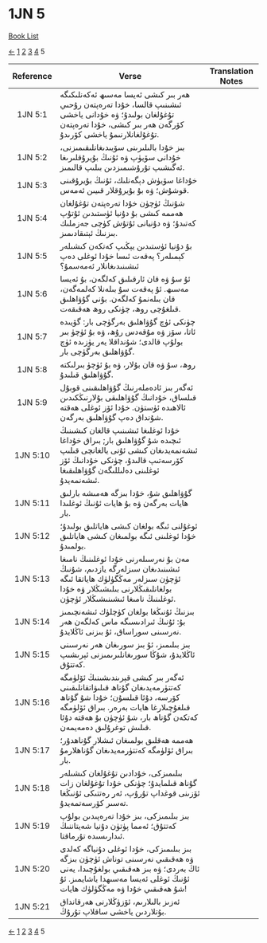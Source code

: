 # 1JN 5
[Book List](../README.md)

[<-](./chapter_4.md) [1](./chapter_1.md) [2](./chapter_2.md) [3](./chapter_3.md) [4](./chapter_4.md) 5 

| Reference | Verse | Translation Notes |
|:---------:|-------|-------------------|
|1JN 5:1|ھەر بىر كىشى ئەيسا مەسىھ ئەكەنلىكىگە ئىشىنىپ قالسا، خۇدا تەرەپتەن رۇحىي تۇغۇلغان بولىدۇ؛ ۋە خۇدانى ياخشى كۆرگەن ھەر بىر كىشى، خۇدا تەرەپتەن تۇغۇلغانلارنىمۇ ياخشى كۆرىدۇ.||
|1JN 5:2|بىز خۇدا بالىلىرىنى سۆيىدىغانلىقىمىزنى، خۇدانى سۆيۈپ ۋە ئۇنىڭ بۇيرۇقلىرىغا ئەگىشىپ تۇرۇشىمىزدىن بىلىپ قالىمىز.||
|1JN 5:3|خۇداغا سۆيۈش دېگەنلىك، ئۇنىڭ بۇيرۇقىنى قوشۇش؛ ۋە بۇ بۇيرۇقلار قىيىن ئەمەس.||
|1JN 5:4|شۇنىڭ ئۈچۈن خۇدا تەرەپتەن تۇغۇلغان ھەممە كىشى بۇ دۇنيا ئۈستىدىن ئۇتۇپ كەتىدۇ؛ ۋە دۇنيانى ئۇتۇش كۈچى جەزملىك بىزنىڭ ئېتىقادىمىز.||
|1JN 5:5|بۇ دۇنيا ئۈستىدىن يېڭىپ كەتكەن كىشىلەر كېمىلەر؟ پەقەت ئىسا خۇدا ئوغلى دەپ ئىشىنىدىغانلار ئەمەسمۇ؟||
|1JN 5:6|ئۇ سۇ ۋە قان ئارقىلىق كەلگەن، بۇ ئەيسا مەسىھ. ئۇ پەقەت سۇ بىلەنلا كەلمەگەن، قان بىلەنمۇ كەلگەن. بۇنى گۇۋاھلىق قىلغۇچى روھ، چۈنكى روھ ھەقىقەت.||
|1JN 5:7|چۈنكى ئۈچ گۇۋاھلىق بەرگۈچى بار: گۆيىدە ئاتا، سۆز ۋە مۇقەدس رۇھ، ۋە بۇ ئۈچۈ بىر بولۇپ قالدى؛ شۇنداقلا يەر يۈزىدە ئۈچ گۇۋاھلىق بەرگۈچى بار.||
|1JN 5:8|روھ، سۇ ۋە قان بۇلار، ۋە بۇ ئۈچۈ بىرلىكتە گۇۋاھلىق قىلىدۇ.||
|1JN 5:9|ئەگەر بىز ئادەملەرنىڭ گۇۋاھلىقىنى قوبۇل قىلساق، خۇدانىڭ گۇۋاھلىقى بۇلارنىڭكىدىن ئالاھىدە ئۈستۈن. خۇدا ئۆز ئوغلى ھەقتە شۇنداق دەپ گۇۋاھلىق بەرگەن.||
|1JN 5:10|خۇدا ئوغلىغا ئىشىنىپ قالغان كىشىنىڭ ئىچىدە شۇ گۇۋاھلىق بار; بىراق خۇداغا ئىشەنمەيدىغان كىشى ئۇنى يالغانچى قىلىپ كۆرسەتىپ قالىدۇ، چۈنكى خۇدانىڭ ئۆز ئوغلىنى دەلىللىگەن گۇۋاھلىقىغا ئىشەنمەيدۇ.||
|1JN 5:11|گۇۋاھلىق شۇ، خۇدا بىزگە ھەمىشە بارلىق ھايات بەرگەن ۋە بۇ ھايات ئۇنىڭ ئوغلىدا بار.||
|1JN 5:12|ئوغۇلنى ئىگە بولغان كىشى ھاياتلىق بولىدۇ؛ خۇدا ئوغلىنى ئىگە بولمىغان كىشى ھاياتلىق بولمىدۇ.||
|1JN 5:13|مەن بۇ نەرسىلەرنى خۇدا ئوغلىنىڭ نامىغا ئىشىنىدىغان سىزلەرگە يازدىم، شۇنىڭ ئۈچۈن سىزلەر مەڭگۈلۈك ھاياتقا ئىگە بولغانلىقىڭلارنى بىلىشىڭلار ۋە خۇدا ئوغلىنىڭ نامىغا ئىشىنىشىڭلار ئۈچۈن.||
|1JN 5:14|بىزنىڭ ئۇنىڭغا بولغان كۈچلۈك ئىشەنچىمىز بۇ: ئۇنىڭ ئىرادىسىگە ماس كەلگەن ھەر نەرسىنى سوراساق، ئۇ بىزنى ئاڭلايدۇ.||
|1JN 5:15|بىز بىلىمىز، ئۇ بىز سورىغان ھەر نەرسىنى ئاڭلايدۇ، شۇڭا سورىغانلىرىمىزنى ئېرىشىپ كەتتۇق.||
|1JN 5:16|ئەگەر بىر كىشى قېرىندىشىنىڭ ئۆلۈمگە كەتتۈرمەيدىغان گۇناھ قىلىۋاتقانلىقىنى كۆرسە، دۇئا قىلسۇن؛ خۇدا شۇ گۇناھ قىلغۇچىلارغا ھايات بەرەر. بىراق ئۆلۈمگە كەتكەن گۇناھ بار، شۇ ئۈچۈن بۇ ھەقتە دۇئا قىلىش توغرۇلىق دەمەيمەن.||
|1JN 5:17|ھەممە ھەقلىق بولمىغان ئىشلار گۇناھدۇر؛ بىراق ئۆلۈمگە كەتتۈرمەيدىغان گۇناھلارمۇ بار.||
|1JN 5:18|بىلىمىزكى، خۇدادىن تۇغۇلغان كىشىلەر گۇناھ قىلمايدۇ؛ چۈنكى خۇدا تۇغۇلغان زات ئۆزىنى قوغداپ تۇرۇپ، ئەر رەتتىكى ئۇنىڭغا تەسىر كۆرسەتمەيدۇ.||
|1JN 5:19|بىز بىلىمىزكى، بىز خۇدا تەرەپىدىن بولۇپ كەتتۇق؛ ئەمما پۈتۈن دۇنيا شەيتاننىڭ ئىدارىسىدە تۇرماقتا.||
|1JN 5:20|بىز بىلىمىزكى، خۇدا ئوغلى دۇنياگە كەلدى ۋە ھەقىقىي نەرسىنى توناش ئۈچۈن بىزگە ئاڭ بەردى؛ ۋە بىز ھەقىقىي بولغۇچىدا، يەنى ئۇنىڭ ئوغلى ئەيسا مەسىھدا ياشايمىز. ئۇ شۇ ھەقىقىي خۇدا ۋە مەڭگۈلۈك ھايات!||
|1JN 5:21|ئەزىز بالىلارىم، ئۆزۈڭلارنى ھەرقانداق بۇتلاردىن ياخشى ساقلاپ تۇرۇڭ.||


[<-](./chapter_4.md) [1](./chapter_1.md) [2](./chapter_2.md) [3](./chapter_3.md) [4](./chapter_4.md) 5 